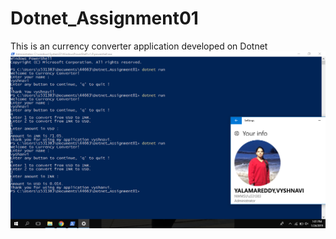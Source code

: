 # Dotnet_Assignment01
This is an currency converter application developed on Dotnet
![alt text](https://github.com/vyshnaviyreddy/Dotnet_Assignment01/blob/master/Screenshot%20(762).png)
